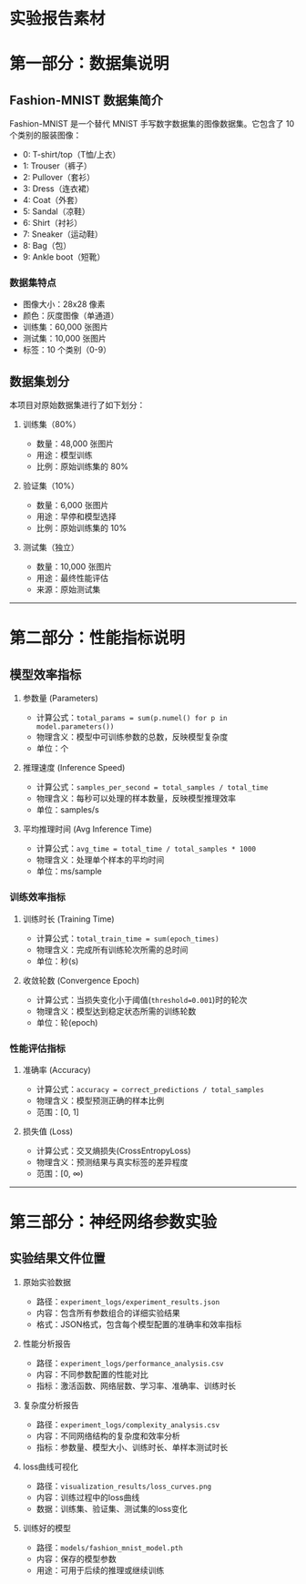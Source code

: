 # 实验报告素材

# 第一部分：数据集说明

## Fashion-MNIST 数据集简介

Fashion-MNIST 是一个替代 MNIST 手写数字数据集的图像数据集。它包含了 10 个类别的服装图像：

- 0: T-shirt/top（T恤/上衣）
- 1: Trouser（裤子）
- 2: Pullover（套衫）
- 3: Dress（连衣裙）
- 4: Coat（外套）
- 5: Sandal（凉鞋）
- 6: Shirt（衬衫）
- 7: Sneaker（运动鞋）
- 8: Bag（包）
- 9: Ankle boot（短靴）

### 数据集特点
- 图像大小：28x28 像素
- 颜色：灰度图像（单通道）
- 训练集：60,000 张图片
- 测试集：10,000 张图片
- 标签：10 个类别（0-9）

## 数据集划分

本项目对原始数据集进行了如下划分：

1. 训练集（80%）
   - 数量：48,000 张图片
   - 用途：模型训练
   - 比例：原始训练集的 80%

2. 验证集（10%）
   - 数量：6,000 张图片
   - 用途：早停和模型选择
   - 比例：原始训练集的 10%

3. 测试集（独立）
   - 数量：10,000 张图片
   - 用途：最终性能评估
   - 来源：原始测试集

---

# 第二部分：性能指标说明

## 模型效率指标

1. 参数量 (Parameters)
   - 计算公式：`total_params = sum(p.numel() for p in model.parameters())`
   - 物理含义：模型中可训练参数的总数，反映模型复杂度
   - 单位：个

2. 推理速度 (Inference Speed)
   - 计算公式：`samples_per_second = total_samples / total_time`
   - 物理含义：每秒可以处理的样本数量，反映模型推理效率
   - 单位：samples/s

3. 平均推理时间 (Avg Inference Time)
   - 计算公式：`avg_time = total_time / total_samples * 1000`
   - 物理含义：处理单个样本的平均时间
   - 单位：ms/sample

### 训练效率指标

1. 训练时长 (Training Time)
   - 计算公式：`total_train_time = sum(epoch_times)`
   - 物理含义：完成所有训练轮次所需的总时间
   - 单位：秒(s)

2. 收敛轮数 (Convergence Epoch)
   - 计算公式：当损失变化小于阈值(`threshold=0.001`)时的轮次
   - 物理含义：模型达到稳定状态所需的训练轮数
   - 单位：轮(epoch)

### 性能评估指标

1. 准确率 (Accuracy)
   - 计算公式：`accuracy = correct_predictions / total_samples`
   - 物理含义：模型预测正确的样本比例
   - 范围：[0, 1]

2. 损失值 (Loss)
   - 计算公式：交叉熵损失(CrossEntropyLoss)
   - 物理含义：预测结果与真实标签的差异程度
   - 范围：[0, ∞)

---

# 第三部分：神经网络参数实验

## 实验结果文件位置

1. 原始实验数据
   - 路径：`experiment_logs/experiment_results.json`
   - 内容：包含所有参数组合的详细实验结果
   - 格式：JSON格式，包含每个模型配置的准确率和效率指标

2. 性能分析报告
   - 路径：`experiment_logs/performance_analysis.csv`
   - 内容：不同参数配置的性能对比
   - 指标：激活函数、网络层数、学习率、准确率、训练时长

3. 复杂度分析报告
   - 路径：`experiment_logs/complexity_analysis.csv`
   - 内容：不同网络结构的复杂度和效率分析
   - 指标：参数量、模型大小、训练时长、单样本测试时长

4. loss曲线可视化
   - 路径：`visualization_results/loss_curves.png`
   - 内容：训练过程中的loss曲线
   - 数据：训练集、验证集、测试集的loss变化

5. 训练好的模型
   - 路径：`models/fashion_mnist_model.pth`
   - 内容：保存的模型参数
   - 用途：可用于后续的推理或继续训练



